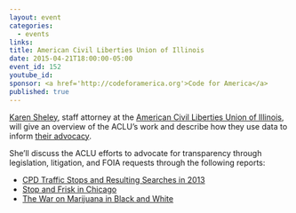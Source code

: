 ```yaml
---
layout: event
categories: 
  - events
links:
title: American Civil Liberties Union of Illinois
date: 2015-04-21T18:00:00-05:00
event_id: 152
youtube_id: 
sponsor: <a href='http://codeforamerica.org'>Code for America</a>
published: true
---
```


[Karen Sheley](https://www.linkedin.com/pub/karen-sheley/6/bb5/239), staff attorney at the [American Civil Liberties Union of Illinois](http://www.aclu-il.org/), will give an overview of the ACLU’s work and describe how they use data to inform [their advocacy](http://www.aclu-il.org/about/publications/).  

She’ll discuss the ACLU efforts to advocate for transparency through legislation, litigation, and FOIA requests through the following reports:

* [CPD Traffic Stops and Resulting Searches in 2013](http://www.aclu-il.org/cpd-traffic-stops-and-resulting-searches-in-2013/)
* [Stop and Frisk in Chicago](http://www.aclu-il.org/stop-and-frisk-in-chicago1/)
* [The War on Marijuana in Black and White](https://www.aclu.org/criminal-law-reform/war-marijuana-black-and-white-report)